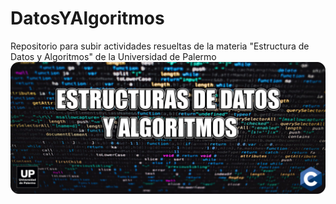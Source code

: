 # DatosYAlgoritmos
Repositorio para subir actividades resueltas de la materia "Estructura de Datos y Algoritmos" de la Universidad de Palermo
![](./header.png)
